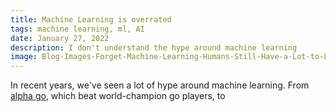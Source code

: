 ```yaml
---
title: Machine Learning is overrated
tags: machine learning, ml, AI
date: January 27, 2022
description: I don't understand the hype around machine learning
image: Blog-Images-Forget-Machine-Learning-Humans-Still-Have-a-Lot-to-Learn-Part-II.jpg
---
```

In recent years, we've seen a lot of hype around machine learning. From [alpha go](https://deepmind.com/research/case-studies/alphago-the-story-so-far), which beat world-champion go
players, to